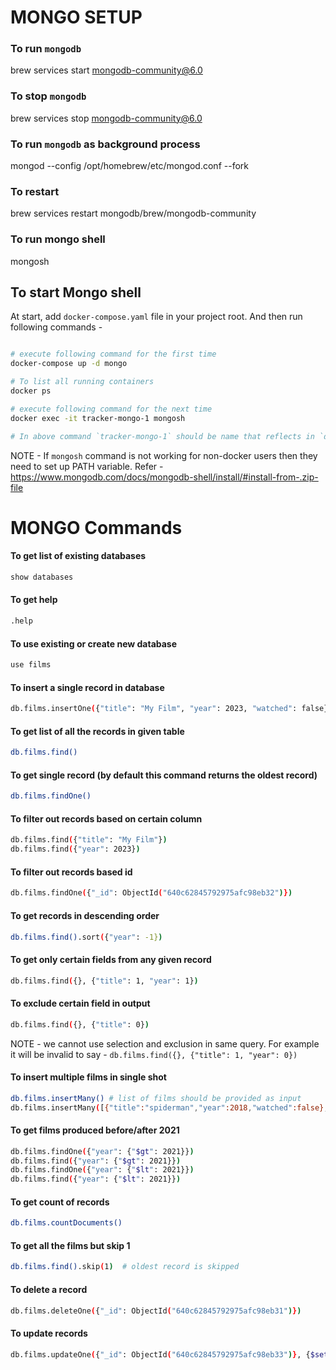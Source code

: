# MONGO SETUP

### To run `mongodb`
brew services start mongodb-community@6.0

### To stop `mongodb`
brew services stop mongodb-community@6.0

### To run `mongodb` as background process
mongod --config /opt/homebrew/etc/mongod.conf --fork

### To restart
brew services restart mongodb/brew/mongodb-community

### To run mongo shell
mongosh

## To start Mongo shell

At start, add `docker-compose.yaml` file in your project root.
And then run following commands - 
```bash

# execute following command for the first time
docker-compose up -d mongo

# To list all running containers
docker ps

# execute following command for the next time
docker exec -it tracker-mongo-1 mongosh

# In above command `tracker-mongo-1` should be name that reflects in `docker ps`
```

NOTE - 
If `mongosh` command is not working for non-docker users then they need 
to set up PATH variable. Refer - https://www.mongodb.com/docs/mongodb-shell/install/#install-from-.zip-file


# MONGO Commands

#### To get list of existing databases
```bash
show databases
```
#### To get help
```bash
.help
```
#### To use existing or create new database
```bash
use films
```
#### To insert a single record in database
```bash
db.films.insertOne({"title": "My Film", "year": 2023, "watched": false})
```

#### To get list of all the records in given table
```bash
db.films.find()
```

#### To get single record (by default this command returns the oldest record)
```bash
db.films.findOne()
```

#### To filter out records based on certain column
```bash
db.films.find({"title": "My Film"})
db.films.find({"year": 2023})
```

#### To filter out records based id
```bash
db.films.findOne({"_id": ObjectId("640c62845792975afc98eb32")})
```

#### To get records in descending order
```bash
db.films.find().sort({"year": -1})
```

#### To get only certain fields from any given record
```bash
db.films.find({}, {"title": 1, "year": 1})
```

#### To exclude certain field in output
```bash
db.films.find({}, {"title": 0})

```

NOTE - we cannot use selection and exclusion in same query.
For example it will be invalid to say - `db.films.find({}, {"title": 1, "year": 0})`

#### To insert multiple films in single shot
```bash
db.films.insertMany() # list of films should be provided as input
db.films.insertMany([{"title":"spiderman","year":2018,"watched":false},{"title":"avengers","year":2022,"watched":false},{"title":"starwars","year":2023,"watched":true},{"title":"randomfilm","year":2001,"watched":true}])
```

#### To get films produced before/after 2021
```bash
db.films.findOne({"year": {"$gt": 2021}})
db.films.find({"year": {"$gt": 2021}})
db.films.findOne({"year": {"$lt": 2021}})
db.films.find({"year": {"$lt": 2021}})
```

#### To get count of records
```bash
db.films.countDocuments()
```

#### To get all the films but skip 1 
```bash
db.films.find().skip(1)  # oldest record is skipped
```


#### To delete a record
```bash
db.films.deleteOne({"_id": ObjectId("640c62845792975afc98eb31")})
```
#### To update records
```bash
db.films.updateOne({"_id": ObjectId("640c62845792975afc98eb33")}, {$set: {"year": 2018}})
```

